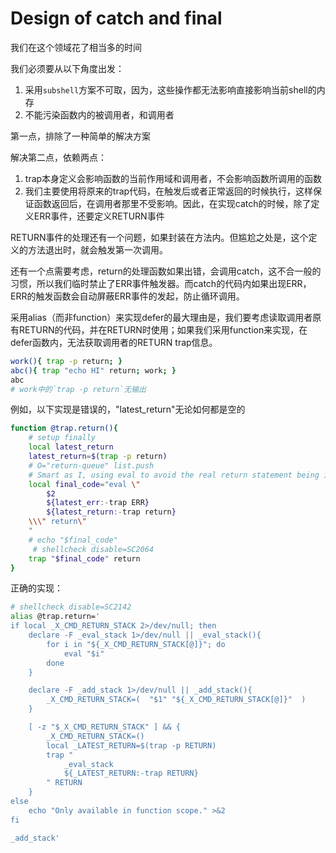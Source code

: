 # Design of catch and final

我们在这个领域花了相当多的时间

我们必须要从以下角度出发：

1. 采用`subshell`方案不可取，因为，这些操作都无法影响直接影响当前shell的内存
2. 不能污染函数内的被调用者，和调用者

第一点，排除了一种简单的解决方案

解决第二点，依赖两点：

1. trap本身定义会影响函数的当前作用域和调用者，不会影响函数所调用的函数
2. 我们主要使用将原来的trap代码，在触发后或者正常返回的时候执行，这样保证函数返回后，在调用者那里不受影响。因此，在实现catch的时候，除了定义ERR事件，还要定义RETURN事件

RETURN事件的处理还有一个问题，如果封装在方法内。但尴尬之处是，这个定义的方法退出时，就会触发第一次调用。

还有一个点需要考虑，return的处理函数如果出错，会调用catch，这不合一般的习惯，所以我们临时禁止了ERR事件触发器。而catch的代码内如果出现ERR，ERR的触发函数会自动屏蔽ERR事件的发起，防止循环调用。

采用alias（而非function）来实现defer的最大理由是，我们要考虑读取调用者原有RETURN的代码，并在RETURN时使用；如果我们采用function来实现，在defer函数内，无法获取调用者的RETURN trap信息。

```bash
work(){ trap -p return; }
abc(){ trap "echo HI" return; work; }
abc
# work中的`trap -p return`无输出
```

例如，以下实现是错误的，"latest_return"无论如何都是空的

```bash
function @trap.return(){
    # setup finally
    local latest_return
    latest_return=$(trap -p return)
    # O="return-queue" list.push 
    # Smart as I, using eval to avoid the real return statement being invoked when this function ends.
    local final_code="eval \"
        $2
        ${latest_err:-trap ERR}
        ${latest_return:-trap return}
    \\\" return\"
    "
    # echo "$final_code"
     # shellcheck disable=SC2064
    trap "$final_code" return
}
```

正确的实现：

```bash
# shellcheck disable=SC2142
alias @trap.return='
if local _X_CMD_RETURN_STACK 2>/dev/null; then
    declare -F _eval_stack 1>/dev/null || _eval_stack(){
        for i in "${_X_CMD_RETURN_STACK[@]}"; do
            eval "$i"
        done
    }

    declare -F _add_stack 1>/dev/null || _add_stack(){
        _X_CMD_RETURN_STACK=(  "$1" "${_X_CMD_RETURN_STACK[@]}"  )
    }

    [ -z "$_X_CMD_RETURN_STACK" ] && {
        _X_CMD_RETURN_STACK=()
        local _LATEST_RETURN=$(trap -p RETURN)
        trap "
            _eval_stack
            ${_LATEST_RETURN:-trap RETURN}
        " RETURN
    }
else
    echo "Only available in function scope." >&2
fi

_add_stack'
```
